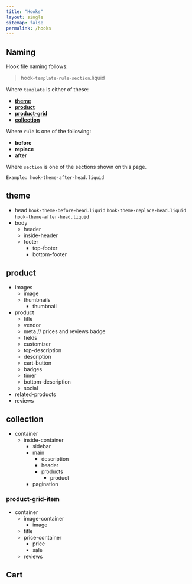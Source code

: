 ```yaml
---
title: "Hooks"
layout: single
sitemap: false
permalink: /hooks
---
```

## Naming
Hook file naming follows:

> hook-`template`-`rule`-`section`.liquid

Where `template` is either of these: 
- **[theme](#theme)**
- **[product](#product)**
- **[product-grid](#product-grid)**
- **[collection](#collection)**

Where `rule` is one of the following:
- **before**
- **replace**
- **after**

Where `section` is one of the sections shown on this page.

``Example: hook-theme-after-head.liquid``

## theme 

- head `hook-theme-before-head.liquid` `hook-theme-replace-head.liquid` `hook-theme-after-head.liquid`
- body
    - header
    - inside-header
    - footer
        - top-footer
        - bottom-footer

## product

- images
    - image
    - thumbnails
        - thumbnail
- product
    - title
    - vendor
    - meta // prices and reviews badge
    - fields
    - customizer
    - top-description
    - description
    - cart-button
    - badges
    - timer
    - bottom-description
    - social
- related-products
- reviews

## collection

- container
    - inside-container
        - sidebar
        - main
            - description
            - header
            - products
                - product
        - pagination


### product-grid-item

- container
    - image-container
        - image
    - title
    - price-container
        - price
        - sale
    - reviews

## Cart
